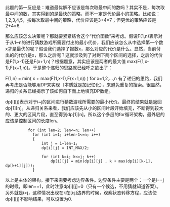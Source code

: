 此题的第一反应是：难道最优解不应该是每次取最中间的数吗？其实不是，每次取最中间的数，其实得到的是最快的策略，而不一定是代价最小的策略。比如说：1,2,3,4,5，按每次取最中间的策略，代价应该是3+4=7；但更优的策略应该是2+4=6.

那么应该怎么决策呢？那就要紧紧结合这个“代价函数”来考虑。假设F(1,n)表示对于从1~n的进行猜数游戏所需要付出的最小代价，我们应该怎么从中选择第一个数x才是最优的呢？假设我们选择了报数x，那么对应的代价是什么。显然，当前付出的的代价是x，那么之后呢？这就涉及到了对剩下两个区间的选择，之后的代价是F(1,x-1)还是F(x+1,n)？根据题意，其实应该是两者的最大值 max(F(1,x-1),F(x+1,n))。于是整个递归的思路就已经呼之欲出了：

F(1,n) = min( x + max(F(1,x-1),F(x+1,n)) )  for x=1,2,...,n
有了递归的思路，我们再考虑是否能够用DP来实现（本质就是加记忆化），来避免重复的搜索。很显然，递归的关系已经揭示了该如何自下而上地填充DP数组。

dp[i][j]表示对于i~j的区间进行猜数游戏所需要的最小代价。最终的结果就是返回dp[1][n]。从递归关系来看，我们应该先从小的区间片段开始填充，不断得到较大的、更大的区间片段，直至得到dp[1][n]。所以这个多层的for循环架构，最外层的应该是控制区间的长度len。
```
          for (int len=2; len<=n; len++)        
            for (int i=1; i+len-1<=n; i++)
            {
                int j = i+len-1;
                dp[i][j] = INT_MAX/2;
                                
                for (int k=i; k<=j; k++)                                   
                    dp[i][j] = min(dp[i][j] , k + max(dp[i][k-1], dp[k+1][j]));                
            } 
```
以上是主体的架构。接下来需要考虑边界条件。边界条件主要是两个：一个是i==j的时候，即len==1，此时注意dp[i][j]=0（只有一个候选，不用猜就知道答案）。另外就是i>j，这种情况出现在k在[i:j]边界的时候，观察状态转移方程，应该使dp[i][j]不影响结果，可以设置为0.
